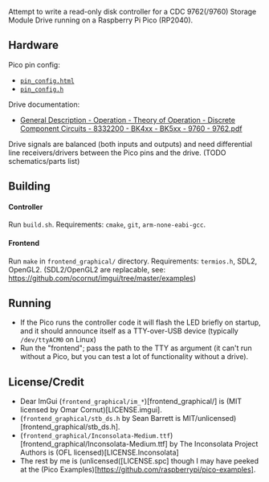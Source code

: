 Attempt to write a read-only disk controller for a CDC 9762(/9760) Storage Module
Drive running on a Raspberry Pi Pico (RP2040).


## Hardware
Pico pin config:
 - [`pin_config.html`](https://htmlpreview.github.io/?https://github.com/sqaxomonophonen/smd-pico-controller/blob/master/doc/pin_config.html)
 - [`pin_config.h`](pin_config.h)

Drive documentation:
 - [General Description - Operation - Theory of Operation - Discrete Component Circuits - 8332200 - BK4xx - BK5xx - 9760 - 9762.pdf](doc/references/General%20Description%20-%20Operation%20-%20Theory%20of%20Operation%20-%20Discrete%20Component%20Circuits%20-%208332200%20-%20BK4xx%20-%20BK5xx%20-%209760%20-%209762.pdf)

Drive signals are balanced (both inputs and outputs) and need differential line receivers/drivers between the Pico pins and the drive. (TODO schematics/parts list)

## Building

#### Controller
Run `build.sh`. Requirements: `cmake`, `git`, `arm-none-eabi-gcc`.

#### Frontend
Run `make` in `frontend_graphical/` directory. Requirements: `termios.h`, SDL2, OpenGL2. (SDL2/OpenGL2 are replacable, see: https://github.com/ocornut/imgui/tree/master/examples)

## Running
 - If the Pico runs the controller code it will flash the LED briefly on startup, and it should announce itself as a TTY-over-USB device (typically `/dev/ttyACM0` on Linux)
 - Run the "frontend"; pass the path to the TTY as argument (it can't run without a Pico, but you can test a lot of functionality without a drive).

## License/Credit
 - Dear ImGui (`frontend_graphical/im_*`)[frontend_graphical/] is (MIT licensed by Omar Cornut)[LICENSE.imgui].
 - (`frontend_graphical/stb_ds.h` by Sean Barrett is MIT/unlicensed)[frontend_graphical/stb_ds.h].
 - (`frontend_graphical/Inconsolata-Medium.ttf`)[frontend_graphical/Inconsolata-Medium.ttf] by The Inconsolata Project Authors is (OFL licensed)[LICENSE.Inconsolata]
 - The rest by me is (unlicensed([LICENSE.spc] though I may have peeked at the (Pico Examples)[https://github.com/raspberrypi/pico-examples].
